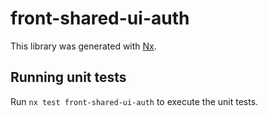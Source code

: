 # front-shared-ui-auth

This library was generated with [Nx](https://nx.dev).

## Running unit tests

Run `nx test front-shared-ui-auth` to execute the unit tests.
